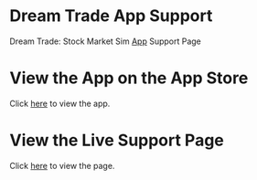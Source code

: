 # Dream Trade App Support
Dream Trade: Stock Market Sim [App](https://apps.apple.com/us/app/id1517485993) Support Page

# View the App on the App Store
Click [here](https://apps.apple.com/us/app/id1517485993) to view the app.

# View the Live Support Page
Click [here](https://rivascva.github.io/DreamTradeSupport/) to view the page.
